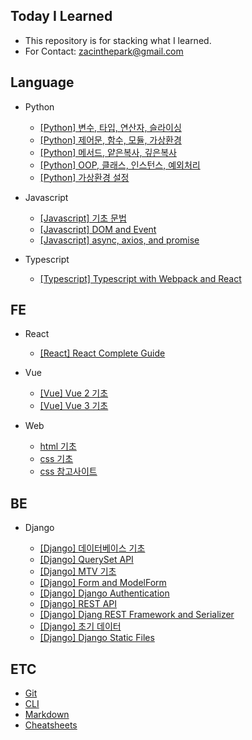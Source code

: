 ## Today I Learned

- This repository is for stacking what I learned.
- For Contact: zacinthepark@gmail.com

## Language

- Python

    - [[Python] 변수, 타입, 연산자, 슬라이싱](./python/%EB%B3%80%EC%88%98-%ED%83%80%EC%9E%85-%EC%97%B0%EC%82%B0%EC%9E%90-%EC%8A%AC%EB%9D%BC%EC%9D%B4%EC%8B%B1.md)
    - [[Python] 제어문, 함수, 모듈, 가상환경](./python/%EC%A0%9C%EC%96%B4%EB%AC%B8-%ED%95%A8%EC%88%98-%EB%AA%A8%EB%93%88-%EA%B0%80%EC%83%81%ED%99%98%EA%B2%BD.md)
    - [[Python] 메서드, 얕은복사, 깊은복사](./python/%EB%A9%94%EC%84%9C%EB%93%9C-%EC%96%95%EC%9D%80%EB%B3%B5%EC%82%AC-%EA%B9%8A%EC%9D%80%EB%B3%B5%EC%82%AC.md)
    - [[Python] OOP, 클래스, 인스턴스, 예외처리](./python/OOP-%ED%81%B4%EB%9E%98%EC%8A%A4-%EC%9D%B8%EC%8A%A4%ED%84%B4%EC%8A%A4-%EC%98%88%EC%99%B8%EC%B2%98%EB%A6%AC.md)
    - [[Python] 가상환경 설정](./python/%EA%B0%80%EC%83%81%ED%99%98%EA%B2%BD%20%EC%84%A4%EC%A0%95.md)

- Javascript

    - [[Javascript] 기초 문법](./javascript/basics.md)
    - [[Javascript] DOM and Event](./javascript/dom-event.md)
    - [[Javascript] async, axios, and promise](./javascript/async-axios-promise.md)

- Typescript

    - [[Typescript] Typescript with Webpack and React](./typescript/README.md)

## FE

- React

    - [[React] React Complete Guide](./react/react-guide/README.md)

- Vue

    - [[Vue] Vue 2 기초](./vue/vue2/README.md)
    - [[Vue] Vue 3 기초](./vue/vue3/README.md)

- Web

    - [html 기초](./web/html%20%EA%B8%B0%EC%B4%88.md)
    - [css 기초](./web/css%20%EA%B8%B0%EC%B4%88.md)
    - [css 참고사이트](./web/%EC%B0%B8%EA%B3%A0%EC%82%AC%EC%9D%B4%ED%8A%B8.md)

## BE

- Django

    - [[Django] 데이터베이스 기초](./django/%EB%8D%B0%EC%9D%B4%ED%84%B0%EB%B2%A0%EC%9D%B4%EC%8A%A4%20%EA%B8%B0%EC%B4%88.md)
    - [[Django] QuerySet API](./django/queryset-api.md)
    - [[Django] MTV 기초](./django/MTV%20%EA%B8%B0%EC%B4%88.md)
    - [[Django] Form and ModelForm](./django/form-and-modelform.md)
    - [[Django] Django Authentication](./django/django-authentication.md)
    - [[Django] REST API](./django/REST%20API.md)
    - [[Django] Djang REST Framework and Serializer](./django/DRF.md)
    - [[Django] 초기 데이터](./django/%EC%B4%88%EA%B8%B0%20%EB%8D%B0%EC%9D%B4%ED%84%B0.md)
    - [[Django] Django Static Files](./django/django-static-files.md)

## ETC

- [Git](./git/README.md)
- [CLI](./cli//README.md)
- [Markdown](./markdown//README.md)
- [Cheatsheets](./cheatsheets//README.md)
